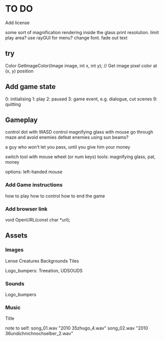# TO DO

Add license

some sort of magnification rendering inside the glass
print resolution. limit play area?
use rayGUI for menu? change font. fade out text

## try
Color GetImageColor(Image image, int x, int y);    // Get image pixel color at (x, y) position


## Add game state
0: initialising
1: play
2: paused
3: game event, e.g. dialogue, cut scenes
9: quitting

## Gameplay

control dot with WASD
control magnifying glass with mouse
go through maze and avoid enemies
defeat enemies using sun beams?

a guy who won't let you pass, until you give him your money

switch tool with mouse wheel (or num keys)
tools: magnifying glass, pat, money

options: left-handed mouse

### Add Game instructions
how to play
how to control
how to end the game

### Add browser link
void OpenURL(const char *url);  

## Assets

### Images

Lense
Creatures
Backgrounds
Tiles

Logo_bumpers: Treeation, UDSOUDS

### Sounds
Logo_bumpers

### Music
Title 

note to self: 
song_01.wav		"2010 35zhugo_4.wav"
song_02.wav		"2010 36undichnichnochselber_2.wav"